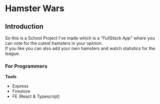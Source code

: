 # Hamster Wars

## Introduction

So this is a School Project I've made which is a _"FullStack App"_ where you can vote for the cutest hamsters in your opinion. <br>
If you like you can also add your own hamsters and watch statistics for the league.

### For Programmers

**Tools**

- Express
- Firestore
- FE (React & Typescript)
